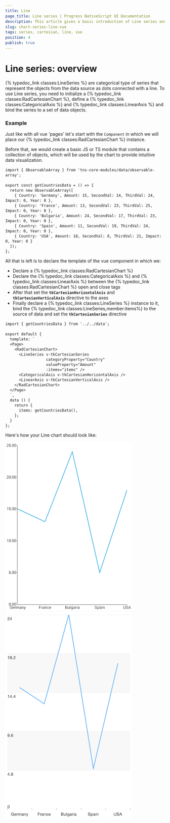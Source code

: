 ```yaml
---
title: Line
page_title: Line series | Progress NativeScript UI Documentation
description: This article gives a basic introduction of Line series and continues with a sample scenario of how Line series are used.
slug: chart-series-line-vue
tags: series, cartesian, line, vue
position: 4
publish: true
---
```

# Line series: overview
{% typedoc_link classes:LineSeries %} are categorical type of series that represent the objects from the data source as dots connected with a line. To use Line series, you need to initialize a {% typedoc_link classes:RadCartesianChart %}, define a {% typedoc_link classes:CategoricalAxis %} and {% typedoc_link classes:LinearAxis %} and bind the series to a set of data objects.

### Example
Just like with all vue 'pages' let's start with the `Component` in which we will place our {% typedoc_link classes:RadCartesianChart %} instance.

Before that, we would create a basic JS or TS module that contains a collection of objects, which will be used by the chart to provide intuitive data visualization.

```
import { ObservableArray } from 'tns-core-modules/data/observable-array';

export const getCountriesData = () => {
  return new ObservableArray([
    { Country: 'Germany', Amount: 15, SecondVal: 14, ThirdVal: 24, Impact: 0, Year: 0 },
    { Country: 'France', Amount: 13, SecondVal: 23, ThirdVal: 25, Impact: 0, Year: 0 },
    { Country: 'Bulgaria', Amount: 24, SecondVal: 17, ThirdVal: 23, Impact: 0, Year: 0 },
    { Country: 'Spain', Amount: 11, SecondVal: 19, ThirdVal: 24, Impact: 0, Year: 0 },
    { Country: 'USA', Amount: 18, SecondVal: 8, ThirdVal: 21, Impact: 0, Year: 0 }
  ]);
};
```

All that is left is to declare the template of the vue component in which we:

- Declare a {% typedoc_link classes:RadCartesianChart %}
- Declare the {% typedoc_link classes:CategoricalAxis %} and {% typedoc_link classes:LinearAxis %} between the {% typedoc_link classes:RadCartesianChart %} open and close tags
- After that set the **`tkCartesianHorizontalAxis`** and **`tkCartesianVerticalAxis`** directive to the axes
- Finally declare a {% typedoc_link classes:LineSeries %} instance to it, bind the {% typedoc_link classes:LineSeries,member:items%} to the source of data and set the **`tkCartesianSeries`** directive

```
import { getCountriesData } from '../../data';

export default {
  template: `
  <Page>
    <RadCartesianChart>
      <LineSeries v-tkCartesianSeries
                  categoryProperty="Country"
                  valueProperty="Amount"
                  :items="items" />
      <CategoricalAxis v-tkCartesianHorizontalAxis />
      <LinearAxis v-tkCartesianVerticalAxis />
    </RadCartesianChart>
  </Page>
  `,
  data () {
    return {
      items: getCountriesData(),
    };
  }
};

```

Here's how your Line chart should look like:

![Cartesian chart: Line series](images/line_series_android.png "Bar series on Android.") ![Cartesian chart: Line series](images/line_series_ios.png "Bar series on iOS.")
